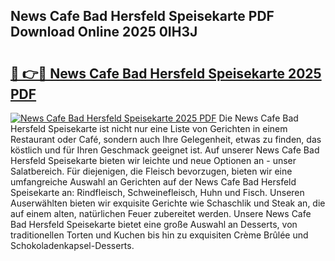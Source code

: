 ## News Cafe Bad Hersfeld Speisekarte PDF Download Online 2025 0IH3J

# <h2><a href="http://gcdad4.nevu.top/?p=News+Cafe+Bad+Hersfeld+Speisekarte">🔗 👉🔴 News Cafe Bad Hersfeld Speisekarte 2025 PDF</a></h2>

[![News Cafe Bad Hersfeld Speisekarte 2025 PDF](https://i.imgur.com/dBaPXMq.png)](http://gcdad4.nevu.top/?p=News+Cafe+Bad+Hersfeld+Speisekarte)
Die News Cafe Bad Hersfeld Speisekarte ist nicht nur eine Liste von Gerichten in einem Restaurant oder Café, sondern auch Ihre Gelegenheit, etwas zu finden, das köstlich und für Ihren Geschmack geeignet ist. Auf unserer News Cafe Bad Hersfeld Speisekarte bieten wir leichte und neue Optionen an - unser Salatbereich. Für diejenigen, die Fleisch bevorzugen, bieten wir eine umfangreiche Auswahl an Gerichten auf der News Cafe Bad Hersfeld Speisekarte an: Rindfleisch, Schweinefleisch, Huhn und Fisch. Unseren Auserwählten bieten wir exquisite Gerichte wie Schaschlik und Steak an, die auf einem alten, natürlichen Feuer zubereitet werden. Unsere News Cafe Bad Hersfeld Speisekarte bietet eine große Auswahl an Desserts, von traditionellen Torten und Kuchen bis hin zu exquisiten Crème Brûlée und Schokoladenkapsel-Desserts.
